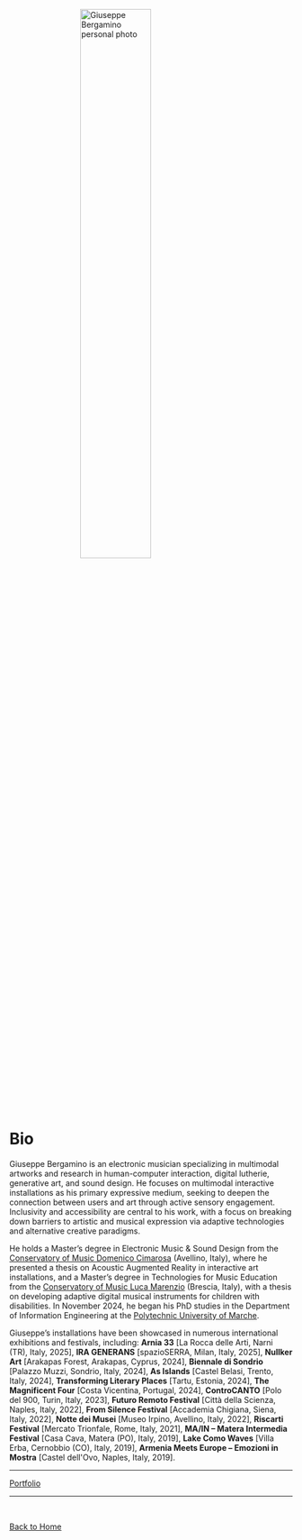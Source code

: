 <img 
  src="https://giuseppebergamino.github.io/Home/Bio/Giuseppe_Bergamino_personal_photo.jpg" 
  style="height: 50%; width: 50%; border: none; display: block; margin: 0 auto;" 
  alt="Giuseppe Bergamino personal photo"
/>

# Bio

Giuseppe Bergamino is an electronic musician specializing in multimodal artworks and research in human-computer interaction, digital lutherie, generative art, and sound design. He focuses on multimodal interactive installations as his primary expressive medium, seeking to deepen the connection between users and art through active sensory engagement. Inclusivity and accessibility are central to his work, with a focus on breaking down barriers to artistic and musical expression via adaptive technologies and alternative creative paradigms.

He holds a Master’s degree in Electronic Music & Sound Design from the [Conservatory of Music Domenico Cimarosa](http://www.conservatoriocimarosa.org/) (Avellino, Italy), where he presented a thesis on Acoustic Augmented Reality in interactive art installations, and a Master’s degree in Technologies for Music Education from the [Conservatory of Music Luca Marenzio](https://www.consbs.it/) (Brescia, Italy), with a thesis on developing adaptive digital musical instruments for children with disabilities. In November 2024, he began his PhD studies in the Department of Information Engineering at the [Polytechnic University of Marche](https://www.ingegneria.univpm.it/).

Giuseppe’s installations have been showcased in numerous international exhibitions and festivals, including:
**Arnia 33** [La Rocca delle Arti, Narni (TR), Italy, 2025], **IRA GENERANS** [spazioSERRA, Milan, Italy, 2025], **Nullker Art** [Arakapas Forest, Arakapas, Cyprus, 2024], **Biennale di Sondrio** [Palazzo Muzzi, Sondrio, Italy, 2024], **As Islands** [Castel Belasi, Trento, Italy, 2024], **Transforming Literary Places** [Tartu, Estonia, 2024], **The Magnificent Four** [Costa Vicentina, Portugal, 2024], **ControCANTO** [Polo del 900, Turin, Italy, 2023], **Futuro Remoto Festival** [Città della Scienza, Naples, Italy, 2022], **From Silence Festival** [Accademia Chigiana, Siena, Italy, 2022], **Notte dei Musei** [Museo Irpino, Avellino, Italy, 2022], **Riscarti Festival** [Mercato Trionfale, Rome, Italy, 2021], **MA/IN – Matera Intermedia Festival** [Casa Cava, Matera (PO), Italy, 2019], **Lake Como Waves** [Villa Erba, Cernobbio (CO), Italy, 2019], **Armenia Meets Europe – Emozioni in Mostra** [Castel dell'Ovo, Naples, Italy, 2019].

---

[Portfolio](https://www.canva.com/design/DAGVmgD7moE/LWyXf4EdVMra8PsH2tpN9Q/view)

---
<br>

[Back to Home](https://giuseppebergamino.github.io/Home/)
